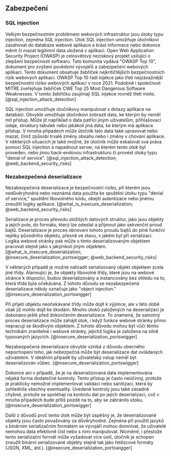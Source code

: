 
## Zabezpečení

### SQL injection

Velkým bezpečnostním problémem webových infrastruktur jsou útoky typu injection,
zejména SQL injection.
Útok SQL injection umožňuje útočníkovi zasahovat do databáze webové aplikace
a krást informace nebo dokonce měnit či mazat legitimní data uložená v aplikaci.
Open Web Application Security Project (OWASP) je celosvětový neziskový projekt usilující
o zlepšení bezpečnosti softwaru.
Tato komunita vydává "OWASP Top 10", dokument pro zvýšení povědomí vývojářů a zabezpečení webových aplikací.
Tento dokument obsahuje žebříček nejkritičtějších bezpečnostních rizik webových aplikací.
OWASP Top 10 řadí injekce jako třetí nejzávažnější bezpečnostní riziko webových aplikací v roce 2021.
Podobně i společnost MITRE zveřejňuje žebříček CWE Top 25 Most Dangerous Software Weaknesses.
V tomto žebříčku zaujímají SQL injekce rovněž třetí místo. [@sql_injection_attack_detection]

SQL injection umožňuje útočníkovy manipulovat s dotazy aplikace na databázi.
Obvykle umožňuje útočníkovi zobrazit data, ke kterým by neměl mít přístup.
Může jít například o data patřící jiným uživatelům, přihlašovací údaje,
struktury tabulek nebo jakákoli jiná data, ke kterým má aplikace přístup.
V mnoha případech může útočník tato data také upravovat nebo mazat,
čímž způsobí trvalé změny obsahu nebo i změny v chování aplikace.
V některých situacích je také možné, že útočník může eskalovat svá práva pomocí SQL injection
a napadnout server, na kterém tento útok byl proveden,
nebo jinou back-endovou infrastrukturu či provést útoky typu "denial of service". [@sql_injection_attack_detection; @web_backend_security_risks]

### Nezabezpečená deserializace

Nezabezpečená deserializace je bezpečnostní riziko,
při kterém jsou nedůvěryhodná nebo neznámá data použita ke spuštění útoku typu "denial of service,"
spuštění libovolného kódu, obejití autentizace nebo jinému zneužití logiky aplikace. [@what_is_insecure_deserialization; @web_backend_security_risks]

Serializace je proces převodu složitých datových struktur, jako jsou objekty a jejich pole, do formátu,
který lze odeslat a přijmout jako sekvenční proud bajtů.
Deserializace je proces obnovení tohoto proudu bajtů do plně funkční repliky původního objektu,
přesně ve stavu, v jakém byl při serializaci.
Logika webové stránky pak může s tímto deserializovaným objektem pracovat stejně jako s jakýmkoli jiným objektem. [@what_is_insecure_deserialization; @insecure_deserialization_portswigger; @web_backend_security_risks]

V některých případě je možné nahradit serializovaný objekt objektem zcela jiné třídy.
Alarmující je, že objekty libovolné třídy, které jsou na webové stránce k dispozici,
budou deserializovány a instancovány bez ohledu na to, která třída byla očekávána.
Z tohoto důvodu se nezabezpečená deserializace někdy označuje jako "object injection." [@insecure_deserialization_portswigger]

Při přijetí objektu neočekávané třídy může dojít k výjimce,
ale v této době však již mohlo dojít ke škodám.
Mnoho útoků založených na deserializaci je dokonáno ještě před dokončením deserializace.
To znamená, že samotný proces deserializace může zahájit útok,
i když funkce webové stránky přímo nepracují se škodlivým objektem.
Z tohoto důvodu mohou být vůči těmto technikám zranitelné i webové stránky,
jejichž logika je založena na silně typovaných jazycích. [@insecure_deserialization_portswigger]

Nezabezpečená deserializace obvykle vzniká z důvodu obecného nepochopení toho,
jak nebezpečná může být deserializace dat ovládaných uživatelem.
V ideálním případě by uživatelský vstup neměl být deserializován vůbec. [@insecure_deserialization_portswigger]

Dokonce ani v případě, že je na deserializovaná data implementována nějaká forma dodatečné kontroly.
Tento přístup je často neúčinný, protože je prakticky nemožné implementovat validaci nebo sanitizaci,
která by zohlednila všechny eventuality.
Uvedené kontroly jsou také zásadně chybné, protože se spoléhají na kontrolu dat po jejich deserializaci,
což v mnoha případech bude příliš pozdě na to, aby se zabránilo útoku. [@insecure_deserialization_portswigger]

Další z důvodů proč tento útok může být úspěšný je,
že deserializované objekty jsou často považovány za důvěryhodné.
Zejména při použití jazyků s binárním serializačním formátem se vývojáři mohou domnívat,
že uživatelé nemohou data efektivně číst nebo s nimi manipulovat.
Nicméně, i přestože tento serializační formát může vyžadovat více úsilí,
útočník je schopen zneužít binární serializované objekty stejně tak jako řetězcové formáty (JSON, XML, atd.). [@insecure_deserialization_portswigger]
